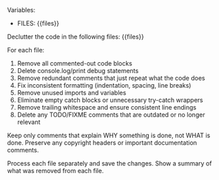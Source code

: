 Variables:
- FILES: {{files}}

Declutter the code in the following files: {{files}}

For each file:
1. Remove all commented-out code blocks
2. Delete console.log/print debug statements
3. Remove redundant comments that just repeat what the code does
4. Fix inconsistent formatting (indentation, spacing, line breaks)
5. Remove unused imports and variables
6. Eliminate empty catch blocks or unnecessary try-catch wrappers
7. Remove trailing whitespace and ensure consistent line endings
8. Delete any TODO/FIXME comments that are outdated or no longer relevant

Keep only comments that explain WHY something is done, not WHAT is done. Preserve any copyright headers or important documentation comments.

Process each file separately and save the changes. Show a summary of what was removed from each file.

